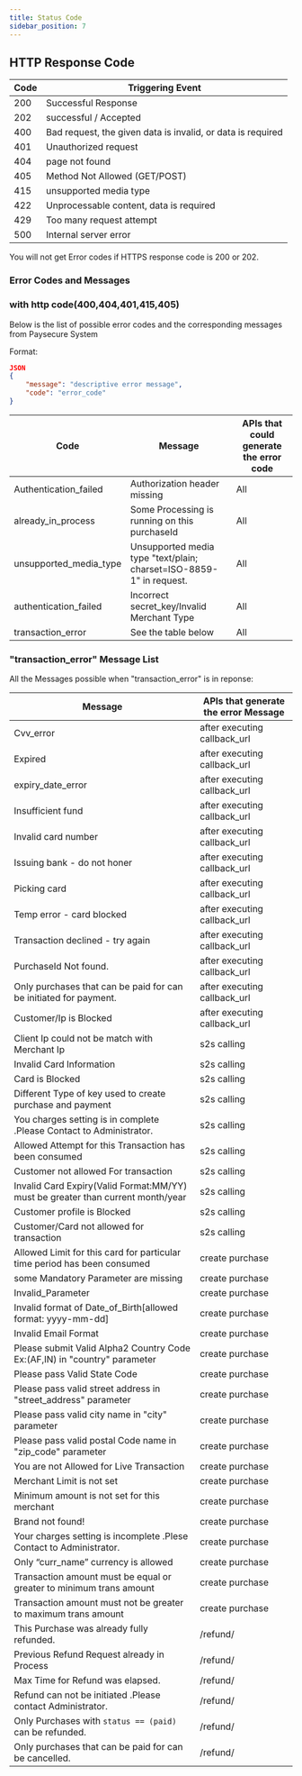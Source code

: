```yaml
---
title: Status Code
sidebar_position: 7
---
```


## HTTP Response Code

| **Code** | **Triggering Event**       |
|----------|----------------------------|
| 200      | Successful Response        |
| 202      | successful / Accepted      |
| 400      | Bad request, the given data is invalid, or data is required  |
| 401      | Unauthorized request       |
| 404      | page not found             |
| 405      | Method Not Allowed (GET/POST)       |
| 415      | unsupported media type       |
| 422      | Unprocessable content, data is required       |
| 429      | Too many request attempt       |
| 500      | Internal server error       |

You will not get Error codes if HTTPS response code is 200 or 202.

### Error Codes and Messages

### with http code(400,404,401,415,405)
Below is the list of possible error codes and the corresponding messages from Paysecure System

Format:
```json
JSON
{
    "message": "descriptive error message",
    "code": "error_code"
}
```

| **Code**                   | **Message**                                                        | **APIs that could generate the error code** |
|----------------------------|--------------------------------------------------------------------|---------------------------------------------|
| Authentication_failed      | Authorization header missing                                       | All                                         |
| already_in_process         | Some Processing is running on this purchaseId                      | All                                         |
| unsupported_media_type     | Unsupported media type "text/plain; charset=ISO-8859-1" in request.| All                                         |
| authentication_failed      | Incorrect secret_key/Invalid Merchant Type                         | All                                         |
| transaction_error          | See the table below                                                | All                                         |


### "transaction_error" Message List

All the Messages possible when "transaction_error" is in reponse:


| **Message**                                                                         | **APIs that generate the error Message**    |
|-------------------------------------------------------------------------------------|---------------------------------------------|
| Cvv_error                                                                           | after executing callback_url                |
| Expired                                                                             | after executing callback_url                |    
| expiry_date_error                                                                   | after executing callback_url                |    
| Insufficient fund                                                                   | after executing callback_url                |    
| Invalid card number                                                                 | after executing callback_url                |    
| Issuing bank - do not honer                                                         | after executing callback_url                |    
| Picking card                                                                        | after executing callback_url                |    
| Temp error - card blocked                                                           | after executing callback_url                |    
| Transaction declined - try again                                                    | after executing callback_url                |    
| PurchaseId Not found.                                                               | after executing callback_url                |    
| Only purchases that can be paid for can be initiated for payment.                   | after executing callback_url                |    
| Customer/Ip is Blocked                                                              | after executing callback_url                |    
| Client Ip could not be match with Merchant Ip                                       | s2s calling                                 |    
| Invalid Card Information                                                            | s2s calling                                 |    
| Card is Blocked                                                                     | s2s calling                                 |    
| Different Type of key used to create purchase and payment                           | s2s calling                                 |    
| You charges setting is in complete .Please Contact to Administrator.                | s2s calling                                 |    
| Allowed Attempt for this Transaction has been consumed                              | s2s calling                                 |    
| Customer not allowed For transaction                                                | s2s calling                                 |    
| Invalid Card Expiry(Valid Format:MM/YY) must be greater than current month/year     | s2s calling                                 |    
| Customer profile is Blocked                                                         | s2s calling                                 |    
| Customer/Card not allowed for transaction                                           | s2s calling                                 |    
| Allowed Limit for this card for particular time period has been consumed            | create purchase                             |    
| some Mandatory Parameter are missing                                                | create purchase                             |    
| Invalid_Parameter                                                                   | create purchase                             |    
| Invalid format of Date_of_Birth[allowed format: yyyy-mm-dd]                         | create purchase                             |    
| Invalid Email Format                                                                | create purchase                             |    
| Please submit Valid Alpha2 Country Code Ex:(AF,IN) in \"country\" parameter         | create purchase                             |    
| Please pass Valid State Code                                                        | create purchase                             |    
| Please pass valid street address in \"street_address\" parameter                    | create purchase                             |    
| Please pass valid city name in \"city\" parameter                                   | create purchase                             |    
| Please pass valid postal Code name in \"zip_code\" parameter                        | create purchase                             |    
| You are not Allowed for Live Transaction                                            | create purchase                             |    
| Merchant Limit is not set                                                           | create purchase                             |    
| Minimum amount is not set for this merchant                                         | create purchase                             |    
| Brand not found!                                                                    | create purchase                             |    
| Your charges setting is incomplete .Plese Contact to Administrator.                 | create purchase                             |    
| Only “curr_name” currency is allowed                                                | create purchase                             |    
| Transaction amount must be equal or greater to minimum trans amount                 | create purchase                             |    
| Transaction amount must not be greater to maximum trans amount                      | create purchase                             |    
| This Purchase was already fully refunded.                                           | /refund/                                    |    
| Previous Refund Request already in Process                                          | /refund/                                    |    
| Max Time for Refund was elapsed.                                                    | /refund/                                    |    
| Refund can not be initiated .Please contact Administrator.                          | /refund/                                    |    
| Only Purchases with `status == (paid)` can be refunded.                             | /refund/                                    |    
| Only purchases that can be paid for can be cancelled.                               | /refund/                                    |    